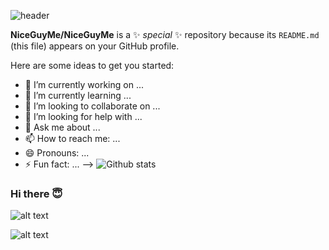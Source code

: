 ![header](https://capsule-render.vercel.app/api?type=waving&color=auto&section=header&text=Hello&fontSize=90&fontAlignX=10&height=200)

**NiceGuyMe/NiceGuyMe** is a ✨ _special_ ✨ repository because its `README.md` (this file) appears on your GitHub profile.

Here are some ideas to get you started:

- 🔭 I’m currently working on ...
- 🌱 I’m currently learning ...
- 👯 I’m looking to collaborate on ...
- 🤔 I’m looking for help with ...
- 💬 Ask me about ...
- 📫 How to reach me: ...
- 😄 Pronouns: ...
- ⚡ Fun fact: ...
-->
![Github stats](https://github-readme-stats.vercel.app/api?username=NiceGuyMe)
### Hi there 😇
![alt text](https://www.codewars.com/users/NiceGuyMe/badges/large)

![alt text](https://github.com/NiceGuyMe/NiceGuyMe/blob/main/img/wave.svg)
